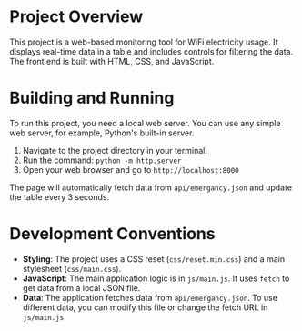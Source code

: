 # Project Overview

This project is a web-based monitoring tool for WiFi electricity usage. It displays real-time data in a table and includes controls for filtering the data. The front end is built with HTML, CSS, and JavaScript.

# Building and Running

To run this project, you need a local web server. You can use any simple web server, for example, Python's built-in server.

1.  Navigate to the project directory in your terminal.
2.  Run the command: `python -m http.server`
3.  Open your web browser and go to `http://localhost:8000`

The page will automatically fetch data from `api/emergancy.json` and update the table every 3 seconds.

# Development Conventions

*   **Styling**: The project uses a CSS reset (`css/reset.min.css`) and a main stylesheet (`css/main.css`).
*   **JavaScript**: The main application logic is in `js/main.js`. It uses `fetch` to get data from a local JSON file.
*   **Data**: The application fetches data from `api/emergancy.json`. To use different data, you can modify this file or change the fetch URL in `js/main.js`.
